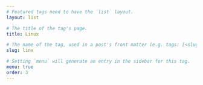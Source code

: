 ```yaml
---
# Featured tags need to have the `list` layout.
layout: list

# The title of the tag's page.
title: Linux

# The name of the tag, used in a post's front matter (e.g. tags: [<slug>]).
slug: linx

# Setting `menu` will generate an entry in the sidebar for this tag.
menu: true
order: 3
---
```

